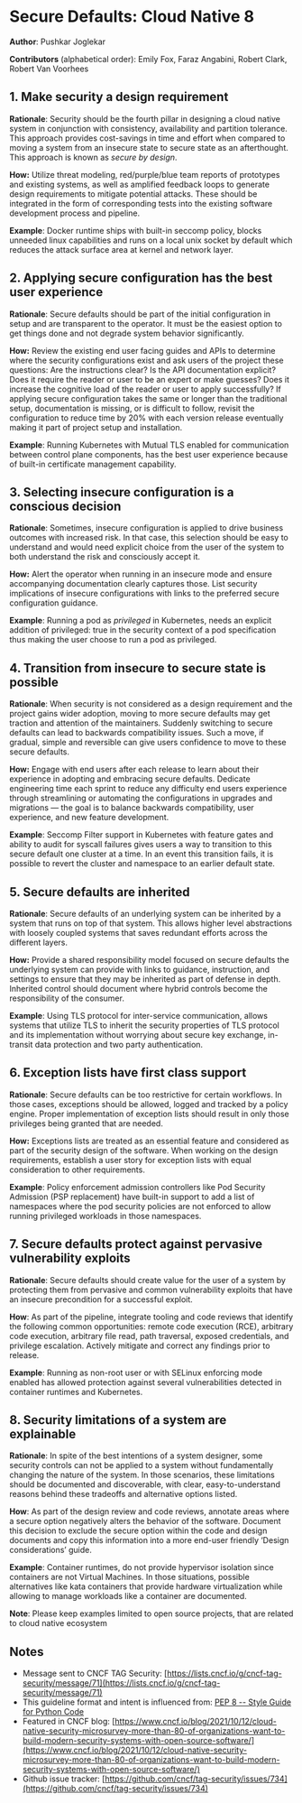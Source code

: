 # Secure Defaults: Cloud Native 8

<!-- cspell:disable -->
**Author**: Pushkar Joglekar

**Contributors** (alphabetical order): Emily Fox, Faraz Angabini,
Robert Clark, Robert Van Voorhees
<!-- cspell:enable -->

## 1. Make security a design requirement

**Rationale**: Security should be the fourth pillar in designing a cloud native
system in conjunction with consistency, availability and partition tolerance.
This approach provides cost-savings in time and effort when compared to moving a
system from an insecure state to secure state as an afterthought. This approach
is known as _secure by design_.

**How:** Utilize threat modeling, red/purple/blue team reports of prototypes and
existing systems, as well as amplified feedback loops to generate design
requirements to mitigate potential attacks. These should be integrated in the
form of corresponding tests into the existing software development process and
pipeline.

**Example**: Docker runtime ships with built-in seccomp policy, blocks unneeded
linux capabilities and runs on a local unix socket by default which reduces the
attack surface area at kernel and network layer.

## 2. Applying secure configuration has the best user experience

**Rationale**: Secure defaults should be part of the initial configuration in
setup and are transparent to the operator. It must be the easiest option to get
things done and not degrade system behavior significantly.

**How:** Review the existing end user facing guides and APIs to determine where
the security configurations exist and ask users of the project these questions:
Are the instructions clear? Is the API documentation explicit? Does it require
the reader or user to be an expert or make guesses? Does it increase the
cognitive load of the reader or user to apply successfully? If applying secure
configuration takes the same or longer than the traditional setup, documentation
is missing, or is difficult to follow, revisit the configuration to reduce time
by 20% with each version release eventually making it part of project setup and
installation.

**Example**: Running Kubernetes with Mutual TLS enabled for communication
between control plane components, has the best user experience because of
built-in certificate management capability.

## 3. Selecting insecure configuration is a conscious decision

**Rationale**: Sometimes, insecure configuration is applied to drive business
outcomes with increased risk. In that case, this selection should be easy to
understand and would need explicit choice from the user of the system to both
understand the risk and consciously accept it.

**How:** Alert the operator when running in an insecure mode and ensure
accompanying documentation clearly captures those. List security implications of
insecure configurations with links to the preferred secure configuration
guidance.

**Example**: Running a pod as _privileged_ in Kubernetes, needs an explicit
addition of privileged: true in the security context of a pod specification thus
making the user choose to run a pod as privileged.

## 4. Transition from insecure to secure state is possible

**Rationale**: When security is not considered as a design requirement and the
project gains wider adoption, moving to more secure defaults may get traction
and attention of the maintainers. Suddenly switching to secure defaults can lead
to backwards compatibility issues. Such a move, if gradual, simple and
reversible can give users confidence to move to these secure defaults.

**How:** Engage with end users after each release to learn about their
experience in adopting and embracing secure defaults. Dedicate engineering time
each sprint to reduce any difficulty end users experience through streamlining
or automating the configurations in upgrades and migrations — the goal is to
balance backwards compatibility, user experience, and new feature development.

**Example**: Seccomp Filter support in Kubernetes with feature gates and ability
to audit for syscall failures gives users a way to transition to this secure
default one cluster at a time. In an event this transition fails, it is possible
to revert the cluster and namespace to an earlier default state.

## 5. Secure defaults are inherited

**Rationale**: Secure defaults of an underlying system can be inherited by a
system that runs on top of that system. This allows higher level abstractions
with loosely coupled systems that saves redundant efforts across the different
layers.

**How:** Provide a shared responsibility model focused on secure defaults the
underlying system can provide with links to guidance, instruction, and settings
to ensure that they may be inherited as part of defense in depth. Inherited
control should document where hybrid controls become the responsibility of the
consumer.

**Example**: Using TLS protocol for inter-service communication, allows systems
that utilize TLS to inherit the security properties of TLS protocol and its
implementation without worrying about secure key exchange, in-transit data
protection and two party authentication.

## 6. Exception lists have first class support

**Rationale**: Secure defaults can be too restrictive for certain workflows. In
those cases, exceptions should be allowed, logged and tracked by a policy
engine. Proper implementation of exception lists should result in only those
privileges being granted that are needed.

**How:** Exceptions lists are treated as an essential feature and considered as
part of the security design of the software. When working on the design
requirements, establish a user story for exception lists with equal
consideration to other requirements.

**Example**: Policy enforcement admission controllers like Pod Security
Admission (PSP replacement) have built-in support to add a list of namespaces
where the pod security policies are not enforced to allow running privileged
workloads in those namespaces.

## 7. Secure defaults protect against pervasive vulnerability exploits

**Rationale**: Secure defaults should create value for the user of a system by
protecting them from pervasive and common vulnerability exploits that have an
insecure precondition for a successful exploit.

**How**: As part of the pipeline, integrate tooling and code reviews that
identify the following common opportunities: remote code execution (RCE),
arbitrary code execution, arbitrary file read, path traversal, exposed
credentials, and privilege escalation. Actively mitigate and correct any
findings prior to release.

**Example**: Running as non-root user or with SELinux enforcing mode enabled has
allowed protection against several vulnerabilities detected in container
runtimes and Kubernetes.

## 8. Security limitations of a system are explainable

**Rationale**: In spite of the best intentions of a system designer, some
security controls can not be applied to a system without fundamentally changing
the nature of the system. In those scenarios, these limitations should be
documented and discoverable, with clear, easy-to-understand reasons behind these
tradeoffs and alternative options listed.

**How**: As part of the design review and code reviews, annotate areas where a
secure option negatively alters the behavior of the software. Document this
decision to exclude the secure option within the code and design documents and
copy this information into a more end-user friendly ‘Design considerations’
guide.

**Example**: Container runtimes, do not provide hypervisor isolation since
containers are not Virtual Machines. In those situations, possible alternatives
like kata containers that provide hardware virtualization while allowing to
manage workloads like a container are documented.

**Note**: Please keep examples limited to open source projects, that are related
to cloud native ecosystem

## Notes

* Message sent to CNCF TAG
  Security: [https://lists.cncf.io/g/cncf-tag-security/message/71](https://lists.cncf.io/g/cncf-tag-security/message/71)
* This guideline format and intent is influenced
  from: [PEP 8 -- Style Guide for Python Code](https://www.python.org/dev/peps/pep-0008/)
* Featured in CNCF
  blog: [https://www.cncf.io/blog/2021/10/12/cloud-native-security-microsurvey-more-than-80-of-organizations-want-to-build-modern-security-systems-with-open-source-software/](https://www.cncf.io/blog/2021/10/12/cloud-native-security-microsurvey-more-than-80-of-organizations-want-to-build-modern-security-systems-with-open-source-software/)
* Github issue
  tracker: [https://github.com/cncf/tag-security/issues/734](https://github.com/cncf/tag-security/issues/734)
